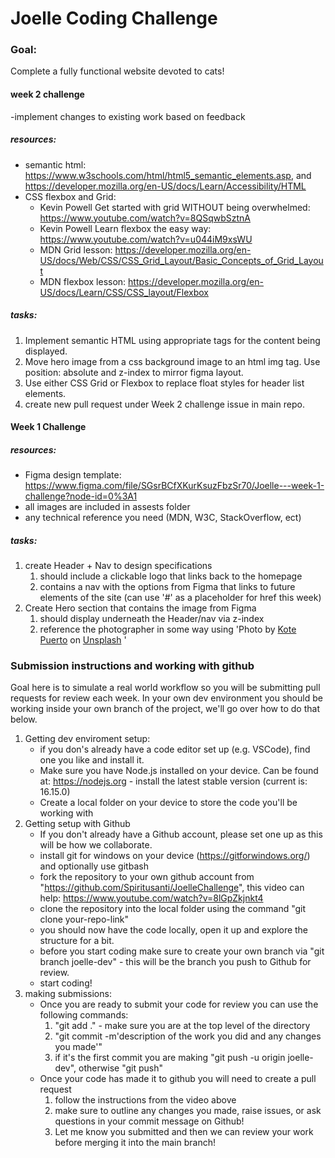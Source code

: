 # Joelle Coding Challenge

### Goal:
Complete a fully functional website devoted to cats!

#### week 2 challenge
-implement changes to existing work based on feedback

##### resources:
- semantic html: https://www.w3schools.com/html/html5_semantic_elements.asp, and https://developer.mozilla.org/en-US/docs/Learn/Accessibility/HTML
- CSS flexbox and Grid: 
  - Kevin Powell Get started with grid WITHOUT being overwhelmed: https://www.youtube.com/watch?v=8QSqwbSztnA
  - Kevin Powell Learn flexbox the easy way: https://www.youtube.com/watch?v=u044iM9xsWU
  - MDN Grid lesson: https://developer.mozilla.org/en-US/docs/Web/CSS/CSS_Grid_Layout/Basic_Concepts_of_Grid_Layout
  - MDN flexbox lesson: https://developer.mozilla.org/en-US/docs/Learn/CSS/CSS_layout/Flexbox
##### tasks:
1. Implement semantic HTML using appropriate tags for the content being displayed.
2. Move hero image from a css background image to an html img tag. Use position: absolute and z-index to mirror figma layout. 
3. Use either CSS Grid or Flexbox to replace float styles for header list elements.
4. create new pull request under Week 2 challenge issue in main repo.

#### Week 1 Challenge
##### resources:
- Figma design template: https://www.figma.com/file/SGsrBCfXKurKsuzFbzSr70/Joelle---week-1-challenge?node-id=0%3A1
- all images are included in assests folder
- any technical reference you need (MDN, W3C, StackOverflow, ect)
##### tasks: 
1. create Header + Nav to design specifications
   1. should include a clickable logo that links back to the homepage
   2. contains a nav with the options from Figma that links to future elements of the site (can use '#' as a placeholder for href this week)
2. Create Hero section that contains the image from Figma
   1. should display underneath the Header/nav via z-index 
   2. reference the photographer in some way using 'Photo by <a href="https://unsplash.com/@kotecinho?utm_source=unsplash&utm_medium=referral&utm_content=creditCopyText">Kote Puerto</a> on <a href="https://unsplash.com/s/photos/cat?utm_source=unsplash&utm_medium=referral&utm_content=creditCopyText">Unsplash</a>
  '




### Submission instructions and working with github
Goal here is to simulate a real world workflow so you will be submitting pull requests for review each week. In your own dev environment you should be working inside your own branch of the project, we'll go over how to do that below.

1. Getting dev enviroment setup:
   - if you don's already have a code editor set up (e.g. VSCode), find one you like and install it.
   - Make sure you have Node.js installed on your device. Can be found at: https://nodejs.org - install the latest stable version (current is: 16.15.0)
   - Create a local folder on your device to store the code you'll be working with
2. Getting setup with Github
   - If you don't already have a Github account, please set one up as this will be how we collaborate.
   - install git for windows on your device (https://gitforwindows.org/) and optionally use gitbash
   - fork the repository to your own github account from "https://github.com/Spiritusanti/JoelleChallenge", this video can help: https://www.youtube.com/watch?v=8lGpZkjnkt4 
   - clone the repository into the local folder using the command "git clone your-repo-link"
   - you should now have the code locally, open it up and explore the structure for a bit.
   - before you start coding make sure to create your own branch via "git branch joelle-dev" - this will be the branch you push to Github for review.
   - start coding!
3. making submissions:
   - Once you are ready to submit your code for review you can use the following commands:
     1. "git add ." - make sure you are at the top level of the directory
     2. "git commit -m'description of the work you did and any changes you made'"
     3. if it's the first commit you are making "git push -u origin joelle-dev", otherwise "git push"
   - Once your code has made it to github you will need to create a pull request
     1. follow the instructions from the video above
     2. make sure to outline any changes you made, raise issues, or ask questions in your commit message on Github!
     3. Let me know you submitted and then we can review your work before merging it into the main branch!
